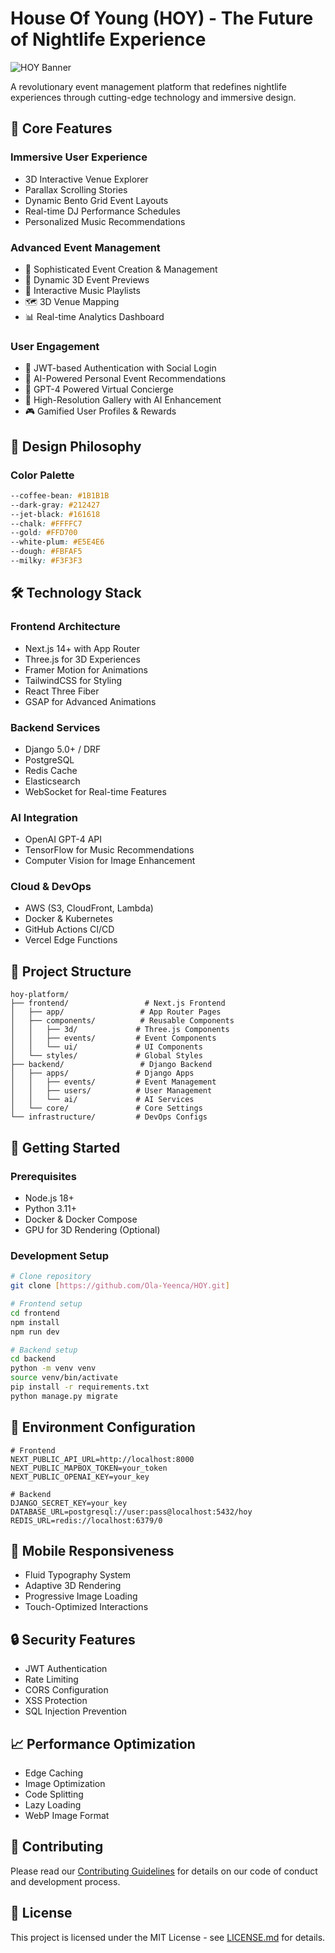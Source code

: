 # House Of Young (HOY) - The Future of Nightlife Experience

![HOY Banner](images/gold-hoy.png)

A revolutionary event management platform that redefines nightlife experiences through cutting-edge technology and immersive design.

## 🌟 Core Features

### Immersive User Experience

- 3D Interactive Venue Explorer
- Parallax Scrolling Stories
- Dynamic Bento Grid Event Layouts
- Real-time DJ Performance Schedules
- Personalized Music Recommendations

### Advanced Event Management

- 🎉 Sophisticated Event Creation & Management
- 🎨 Dynamic 3D Event Previews
- 🎵 Interactive Music Playlists
- 🗺️ 3D Venue Mapping
- 📊 Real-time Analytics Dashboard

### User Engagement

- 🔐 JWT-based Authentication with Social Login
- 👤 AI-Powered Personal Event Recommendations
- 💬 GPT-4 Powered Virtual Concierge
- 📸 High-Resolution Gallery with AI Enhancement
- 🎮 Gamified User Profiles & Rewards

## 🎨 Design Philosophy

### Color Palette

```css
--coffee-bean: #1B1B1B
--dark-gray: #212427
--jet-black: #161618
--chalk: #FFFFC7
--gold: #FFD700
--white-plum: #E5E4E6
--dough: #FBFAF5
--milky: #F3F3F3
```

## 🛠️ Technology Stack

### Frontend Architecture

- Next.js 14+ with App Router
- Three.js for 3D Experiences
- Framer Motion for Animations
- TailwindCSS for Styling
- React Three Fiber
- GSAP for Advanced Animations

### Backend Services

- Django 5.0+ / DRF
- PostgreSQL
- Redis Cache
- Elasticsearch
- WebSocket for Real-time Features

### AI Integration

- OpenAI GPT-4 API
- TensorFlow for Music Recommendations
- Computer Vision for Image Enhancement

### Cloud & DevOps

- AWS (S3, CloudFront, Lambda)
- Docker & Kubernetes
- GitHub Actions CI/CD
- Vercel Edge Functions

## 📂 Project Structure

```
hoy-platform/
├── frontend/                 # Next.js Frontend
│   ├── app/                 # App Router Pages
│   ├── components/          # Reusable Components
│   │   ├── 3d/             # Three.js Components
│   │   ├── events/         # Event Components
│   │   └── ui/             # UI Components
│   └── styles/             # Global Styles
├── backend/                 # Django Backend
│   ├── apps/               # Django Apps
│   │   ├── events/         # Event Management
│   │   ├── users/          # User Management
│   │   └── ai/             # AI Services
│   └── core/               # Core Settings
└── infrastructure/         # DevOps Configs
```

## 🚀 Getting Started

### Prerequisites

- Node.js 18+
- Python 3.11+
- Docker & Docker Compose
- GPU for 3D Rendering (Optional)

### Development Setup

```bash
# Clone repository
git clone [https://github.com/Ola-Yeenca/HOY.git]

# Frontend setup
cd frontend
npm install
npm run dev

# Backend setup
cd backend
python -m venv venv
source venv/bin/activate
pip install -r requirements.txt
python manage.py migrate
```

## 🔧 Environment Configuration

```env
# Frontend
NEXT_PUBLIC_API_URL=http://localhost:8000
NEXT_PUBLIC_MAPBOX_TOKEN=your_token
NEXT_PUBLIC_OPENAI_KEY=your_key

# Backend
DJANGO_SECRET_KEY=your_key
DATABASE_URL=postgresql://user:pass@localhost:5432/hoy
REDIS_URL=redis://localhost:6379/0
```

## 📱 Mobile Responsiveness

- Fluid Typography System
- Adaptive 3D Rendering
- Progressive Image Loading
- Touch-Optimized Interactions

## 🔒 Security Features

- JWT Authentication
- Rate Limiting
- CORS Configuration
- XSS Protection
- SQL Injection Prevention

## 📈 Performance Optimization

- Edge Caching
- Image Optimization
- Code Splitting
- Lazy Loading
- WebP Image Format

## 🤝 Contributing

Please read our [Contributing Guidelines](CONTRIBUTING.md) for details on our code of conduct and development process.

## 📄 License

This project is licensed under the MIT License - see [LICENSE.md](LICENSE.md) for details.
